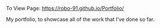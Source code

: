 To View Page: https://robo-91.github.io/Portfolio/

My portfolio, to showcase all of the work that I've done so far.
